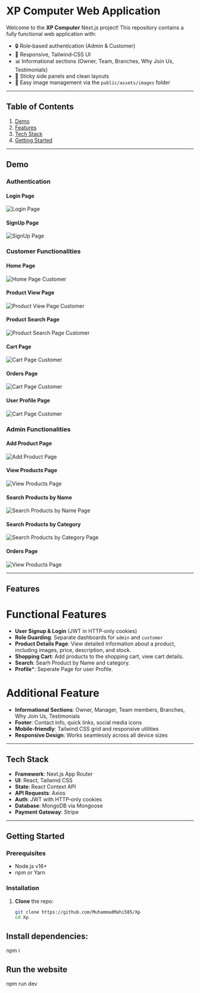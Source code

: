 # XP Computer Web Application

Welcome to the **XP Computer** Next.js project! This repository contains a fully functional web application with:

- 🔒 Role‑based authentication (Admin & Customer)
- 🎨 Responsive, Tailwind‑CSS UI
- 📊 Informational sections (Owner, Team, Branches, Why Join Us, Testimonials)
- 📱 Sticky side panels and clean layouts
- 📁 Easy image management via the `public/assets/images` folder

---

## Table of Contents

1. [Demo](#demo)
2. [Features](#features)
3. [Tech Stack](#tech-stack)
4. [Getting Started](#getting-started)

---

## Demo

### Authentication

#### Login Page
![Login Page](./assets/login.png)

#### SignUp Page
![SignUp Page](./assets/signup.png)

### Customer Functionalities

#### Home Page 
![Home Page Customer](./assets/HomePageCustomer.png)

#### Product View Page 
![Product View Page Customer](./assets/productViewPage.png)

#### Product Search Page 
![Product Search Page Customer](./assets/productSearchCust.png)

#### Cart Page 
![Cart Page Customer](./assets/Cart.png)

#### Orders Page 
![Cart Page Customer](./assets/ordersCustomerPage.png)

#### User Profile Page
![Cart Page Customer](./assets/userProfile.png)

### Admin Functionalities

#### Add Product Page
![Add Product Page](./assets/addProduct.png)

#### View Products Page
![View Products Page](./assets/ViewProducts.png)

#### Search Products by Name
![Search Products by Name Page](./assets/SerachProducr.png)

#### Search Products by Category
![Search Products by Category Page](./assets/SortProducts.png)

#### Orders Page
![View Products Page](./assets/ordersAdminPage.png)

---

## Features

# Functional Features
- **User Signup & Login** (JWT in HTTP‑only cookies)
- **Role Guarding**: Separate dashboards for `admin` and `customer`
- **Product Details Page**: View detailed information about a product, including images, price, description, and stock.
- **Shopping Cart**: Add products to the shopping cart, view cart details.
- **Search**: Searh Product by Name and category.
- **Profile***: Seperate Page for user Profile.

# Additional Feature
- **Informational Sections**: Owner, Manager, Team members, Branches, Why Join Us, Testimonials
- **Footer**: Contact info, quick links, social media icons
- **Mobile‑friendly**: Tailwind CSS grid and responsive utilities
- **Responsive Design**: Works seamlessly across all device sizes



---

## Tech Stack

- **Framework**: Next.js App Router
- **UI**: React, Tailwind CSS
- **State**: React Context API
- **API Requests**: Axios
- **Auth**: JWT with HTTP‑only cookies
- **Database**: MongoDB via Mongoose
- **Payment Gateway**: Stripe


---

## Getting Started

### Prerequisites

- Node.js v16+
- npm or Yarn

### Installation

1. **Clone** the repo:
   ```bash
   git clone https://github.com/MuhammadMahi585/Xp
   cd Xp
## Install dependencies:

npm i

## Run the website

npm run dev



